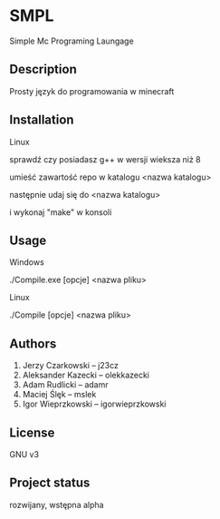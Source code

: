 # SMPL

Simple Mc Programing Laungage

## Description
Prosty język do programowania w minecraft

## Installation
Linux

sprawdź czy posiadasz g++ w wersji wieksza niż 8

umieść zawartość repo w katalogu \<nazwa katalogu\>

następnie udaj się do \<nazwa katalogu\> 

i wykonaj "make" w konsoli

## Usage
Windows

./Compile.exe [opcje] \<nazwa pliku\>

Linux

./Compile [opcje] \<nazwa pliku\>


## Authors
1. Jerzy Czarkowski – j23cz
2. Aleksander Kazecki – olekkazecki
3. Adam Rudlicki – adamr
4. Maciej Ślęk – mslek
5. Igor Wieprzkowski – igorwieprzkowski


## License
GNU v3

## Project status
rozwijany, wstępna alpha

